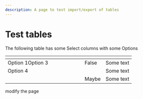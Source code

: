 ```yaml
---
description: A page to test import/export of tables
---
```


# Test tables

The following table has some Select columns with some Options

<table><thead><tr><th width="231" data-type="select" data-multiple data-options="[{&#x22;value&#x22;:&#x22;86f1ac6d44644ffa91a15cf1a1bfb16f&#x22;,&#x22;label&#x22;:&#x22;Option 1&#x22;,&#x22;color&#x22;:&#x22;blue&#x22;},{&#x22;value&#x22;:&#x22;ae6dcd9cad304ef5ab70c1c19ba39091&#x22;,&#x22;label&#x22;:&#x22;Option 2&#x22;,&#x22;color&#x22;:&#x22;blue&#x22;},{&#x22;value&#x22;:&#x22;6841233170d24238a599910c5438631f&#x22;,&#x22;label&#x22;:&#x22;Option 3&#x22;,&#x22;color&#x22;:&#x22;blue&#x22;},{&#x22;value&#x22;:&#x22;a952ebcc98ec44a89a4e5ae95544f86c&#x22;,&#x22;label&#x22;:&#x22;Option 4&#x22;,&#x22;color&#x22;:&#x22;blue&#x22;},{&#x22;value&#x22;:&#x22;790cee63b0b8448dbb6366ba03a6a113&#x22;,&#x22;label&#x22;:&#x22;Option 5&#x22;,&#x22;color&#x22;:&#x22;blue&#x22;}]"></th><th data-type="select" data-options="[{&#x22;value&#x22;:&#x22;ca16a21a8d104f86babf15b62f94b368&#x22;,&#x22;label&#x22;:&#x22;True&#x22;,&#x22;color&#x22;:&#x22;blue&#x22;},{&#x22;value&#x22;:&#x22;48342f1da03f48b3b455985d2a351089&#x22;,&#x22;label&#x22;:&#x22;False&#x22;,&#x22;color&#x22;:&#x22;blue&#x22;},{&#x22;value&#x22;:&#x22;ed083ae00330497f890301442df59f42&#x22;,&#x22;label&#x22;:&#x22;Maybe&#x22;,&#x22;color&#x22;:&#x22;blue&#x22;}]"></th><th></th></tr></thead><tbody><tr><td><span data-option="86f1ac6d44644ffa91a15cf1a1bfb16f">Option 1</span><span data-option="6841233170d24238a599910c5438631f">Option 3</span></td><td><span data-option="48342f1da03f48b3b455985d2a351089">False</span></td><td>Some text</td></tr><tr><td><span data-option="a952ebcc98ec44a89a4e5ae95544f86c">Option 4</span></td><td></td><td>Some text</td></tr><tr><td></td><td><span data-option="ed083ae00330497f890301442df59f42">Maybe</span></td><td>Some text</td></tr></tbody></table>

modify the page
